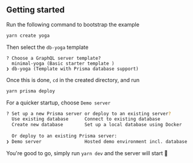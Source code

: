 ## Getting started



Run the following command to bootstrap the example

```bash
yarn create yoga
```

Then select the `db-yoga` template

```
? Choose a GraphQL server template? 
  minimal-yoga (Basic starter template ) 
❯ db-yoga (Template with Prisma database support)
```

Once this is done, `cd` in the created directory, and run

```bash
yarn prisma deploy
```

For a quicker startup, choose `Demo server`

```bash
? Set up a new Prisma server or deploy to an existing server? 
  Use existing database      Connect to existing database 
  Create new database        Set up a local database using Docker 
                         
  Or deploy to an existing Prisma server:
❯ Demo server                Hosted demo environment incl. database 
```

You're good to go, simply run `yarn dev` and the server will start 🙌
